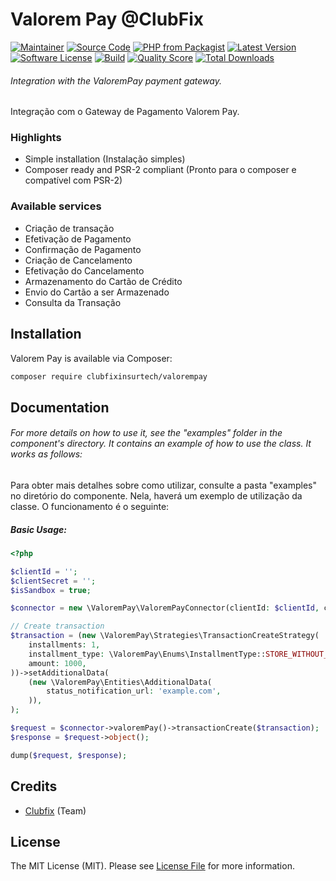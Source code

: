 # Valorem Pay @ClubFix

[![Maintainer](http://img.shields.io/badge/maintainer-@clubfixinsurtech-blue.svg?style=flat-square)](https://twitter.com/WilderAmorim)
[![Source Code](http://img.shields.io/badge/source-clubfixinsurtech/valorempay-blue.svg?style=flat-square)](https://github.com/clubfixinsurtech/valorempay)
[![PHP from Packagist](https://img.shields.io/packagist/php-v/clubfixinsurtech/valorempay.svg?style=flat-square)](https://packagist.org/packages/clubfixinsurtech/valorempay)
[![Latest Version](https://img.shields.io/github/release/clubfixinsurtech/valorempay.svg?style=flat-square)](https://github.com/clubfixinsurtech/valorempay/releases)
[![Software License](https://img.shields.io/badge/license-MIT-brightgreen.svg?style=flat-square)](LICENSE)
[![Build](https://img.shields.io/scrutinizer/build/g/clubfixinsurtech/valorempay.svg?style=flat-square)](https://scrutinizer-ci.com/g/clubfixinsurtech/valorempay)
[![Quality Score](https://img.shields.io/scrutinizer/g/clubfixinsurtech/valorempay.svg?style=flat-square)](https://scrutinizer-ci.com/g/clubfixinsurtech/valorempay)
[![Total Downloads](https://img.shields.io/packagist/dt/clubfixinsurtech/valorempay.svg?style=flat-square)](https://packagist.org/packages/clubfixinsurtech/valorempay)

###### Integration with the ValoremPay payment gateway.

Integração com o Gateway de Pagamento Valorem Pay.

### Highlights

- Simple installation (Instalação simples)
- Composer ready and PSR-2 compliant (Pronto para o composer e compatível com PSR-2)

### Available services

* Criação de transação
* Efetivação de Pagamento
* Confirmação de Pagamento
* Criação de Cancelamento
* Efetivação do Cancelamento
* Armazenamento do Cartão de Crédito
* Envio do Cartão a ser Armazenado
* Consulta da Transação

## Installation

Valorem Pay is available via Composer:

```bash
composer require clubfixinsurtech/valorempay
```

## Documentation

###### For more details on how to use it, see the "examples" folder in the component's directory. It contains an example of how to use the class. It works as follows:

Para obter mais detalhes sobre como utilizar, consulte a pasta "examples" no diretório do componente. Nela, haverá um exemplo de utilização da classe. O funcionamento é o seguinte:

##### Basic Usage:

```php
<?php

$clientId = '';
$clientSecret = '';
$isSandbox = true;

$connector = new \ValoremPay\ValoremPayConnector(clientId: $clientId, clientSecret: $clientSecret, isSandbox: $isSandbox);

// Create transaction
$transaction = (new \ValoremPay\Strategies\TransactionCreateStrategy(
    installments: 1,
    installment_type: \ValoremPay\Enums\InstallmentType::STORE_WITHOUT_INTEREST,
    amount: 1000,
))->setAdditionalData(
    (new \ValoremPay\Entities\AdditionalData(
        status_notification_url: 'example.com',
    )),
);

$request = $connector->valoremPay()->transactionCreate($transaction);
$response = $request->object();

dump($request, $response);
```

## Credits

- [Clubfix](https://clubfix.com.br) (Team)

## License

The MIT License (MIT). Please see [License File](https://github.com/clubfixinsurtech/valorempay/blob/master/LICENSE) for more information.